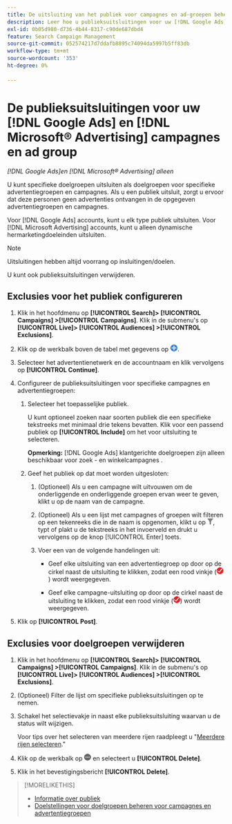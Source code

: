 ```yaml
---
title: De uitsluiting van het publiek voor campagnes en ad-groepen beheren
description: Leer hoe u publieksuitsluitingen voor uw [!DNL Google Ads] en [!DNL Microsoft® Advertising] campagnes en ad-hocgroepen.
exl-id: 0b05d980-d736-4b44-8317-c90de687dbd4
feature: Search Campaign Management
source-git-commit: 052574217d7ddafb8895c74094da5997b5ff83db
workflow-type: tm+mt
source-wordcount: '353'
ht-degree: 0%

---
```


# De publieksuitsluitingen voor uw [!DNL Google Ads] en [!DNL Microsoft® Advertising] campagnes en ad group

*[!DNL Google Ads]en [!DNL Microsoft® Advertising] alleen*

U kunt specifieke doelgroepen uitsluiten als doelgroepen voor specifieke advertentiegroepen en campagnes. Als u een publiek uitsluit, zorgt u ervoor dat deze personen geen advertenties ontvangen in de opgegeven advertentiegroepen en campagnes.

Voor [!DNL Google Ads] accounts, kunt u elk type publiek uitsluiten. Voor [!DNL Microsoft Advertising] accounts, kunt u alleen dynamische hermarketingdoeleinden uitsluiten.

>[!NOTE]
>
>Uitsluitingen hebben altijd voorrang op insluitingen/doelen.

U kunt ook publieksuitsluitingen verwijderen.

## Exclusies voor het publiek configureren

1. Klik in het hoofdmenu op **[!UICONTROL Search]> [!UICONTROL Campaigns] >[!UICONTROL Campaigns]**. Klik in de submenu&#39;s op **[!UICONTROL Live]> [!UICONTROL Audiences] >[!UICONTROL Exclusions]**.

1. Klik op de werkbalk boven de tabel met gegevens op ![Maken](/help/search-social-commerce/assets/add.png "Maken").

1. Selecteer het advertentienetwerk en de accountnaam en klik vervolgens op **[!UICONTROL Continue]**.

1. Configureer de publieksuitsluitingen voor specifieke campagnes en advertentiegroepen:

   1. Selecteer het toepasselijke publiek.

      U kunt optioneel zoeken naar soorten publiek die een specifieke tekstreeks met minimaal drie tekens bevatten. Klik voor een passend publiek op **[!UICONTROL Include]** om het voor uitsluiting te selecteren.

      **Opmerking:** [!DNL Google Ads] klantgerichte doelgroepen zijn alleen beschikbaar voor zoek - en winkelcampagnes .

   1. Geef het publiek op dat moet worden uitgesloten:

      1. (Optioneel) Als u een campagne wilt uitvouwen om de onderliggende en onderliggende groepen ervan weer te geven, klikt u op de naam van de campagne.

      1. (Optioneel) Als u een lijst met campagnes of groepen wilt filteren op een tekenreeks die in de naam is opgenomen, klikt u op ![Filter](/help/search-social-commerce/assets/filter.png "Filter"), typt of plakt u de tekstreeks in het invoerveld en drukt u vervolgens op de knop [!UICONTROL Enter] toets.

      1. Voer een van de volgende handelingen uit:

         * Geef elke uitsluiting van een advertentiegroep op door op de cirkel naast de uitsluiting te klikken, zodat een rood vinkje (![Uitsluiten](/help/search-social-commerce/assets/exclude.png "Uitsluiten")) wordt weergegeven.

         * Geef elke campagne-uitsluiting op door op de cirkel naast de uitsluiting te klikken, zodat een rood vinkje (![Uitsluiten](/help/search-social-commerce/assets/exclude.png "Uitsluiten")) wordt weergegeven.

1. Klik op **[!UICONTROL Post]**.

## Exclusies voor doelgroepen verwijderen

1. Klik in het hoofdmenu op **[!UICONTROL Search]> [!UICONTROL Campaigns] >[!UICONTROL Campaigns]**. Klik in de submenu&#39;s op **[!UICONTROL Live]> [!UICONTROL Audiences] >[!UICONTROL Exclusions]**.

1. (Optioneel) Filter de lijst om specifieke publieksuitsluitingen op te nemen.

1. Schakel het selectievakje in naast elke publieksuitsluiting waarvan u de status wilt wijzigen.

   Voor tips over het selecteren van meerdere rijen raadpleegt u &quot;[Meerdere rijen selecteren](/help/search-social-commerce/common-tasks/navigation-editing-selection/multiple-rows-select.md).&quot;

1. Klik op de werkbalk op ![Meer handelingen](/help/search-social-commerce/assets/more.png "Meer handelingen") en selecteert u **[!UICONTROL Delete]**.

1. Klik in het bevestigingsbericht **[!UICONTROL Delete]**.

>[!MORELIKETHIS]
>
>* [Informatie over publiek](audience-about.md)
>* [Doelstellingen voor doelgroepen beheren voor campagnes en advertentiegroepen](/help/search-social-commerce/campaign-management/campaigns/audience-targets-manage.md)
